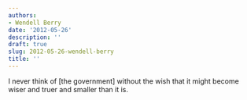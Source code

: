 ```yaml
---
authors:
- Wendell Berry
date: '2012-05-26'
description: ''
draft: true
slug: 2012-05-26-wendell-berry
title: ''
---
```

I never think of [the government] without the wish that it might become wiser and truer and smaller than it is.



